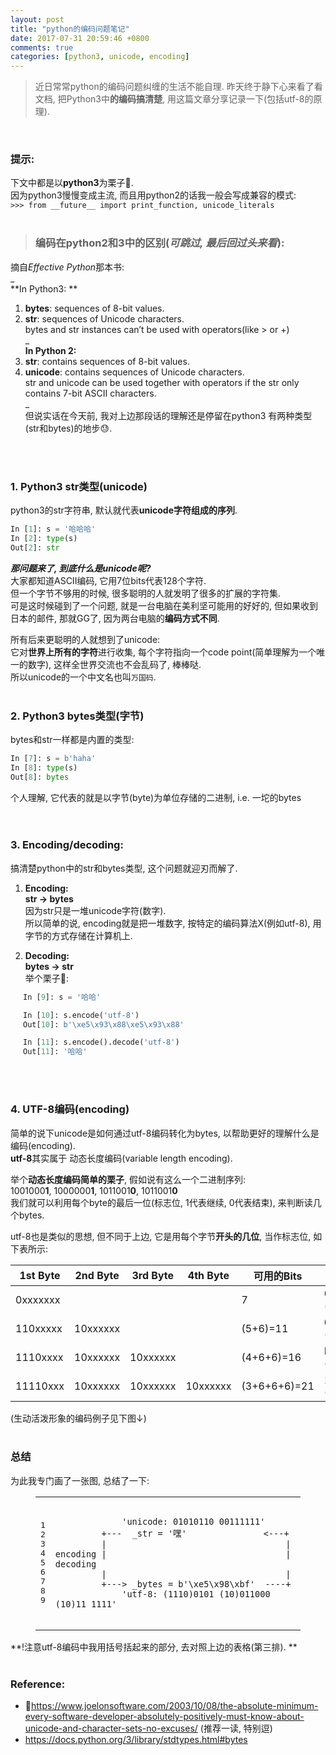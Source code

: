 ```yaml
---
layout: post
title: "python的编码问题笔记"
date: 2017-07-31 20:59:46 +0800
comments: true
categories: [python3, unicode, encoding]
---
```


> 近日常常python的编码问题纠缠的生活不能自理. 昨天终于静下心来看了看文档, 把Python3中**的编码搞清楚**, 用这篇文章分享记录一下(包括utf-8的原理).    
<img class="lazy" style="max-height:200px" data-original="/images/blog/170801_encoding/h.png">    
<!--more-->
<br><br>


### 提示:
下文中都是以**python3**为栗子🌰.   
因为python3慢慢变成主流, 而且用python2的话我一般会写成兼容的模式:   
`>>> from __future__ import print_function, unicode_literals`
<br><br>


> ### 编码在python2和3中的区别(_可跳过, 最后回过头来看_):
摘自*Effective Python*那本书:   
_   
**In Python3: **    
1. **bytes**: sequences of 8-bit values.   
2. **str**: sequences of Unicode characters.   
bytes and str instances can’t be used with operators(like > or +)   
_   
**In Python 2:**    
1. **str**: contains sequences of 8-bit values.   
2. **unicode**: contains sequences of Unicode characters.    
str and unicode can be used together with operators if the str only contains 7-bit ASCII characters.   
_   
但说实话在今天前, 我对上边那段话的理解还是停留在python3 有两种类型(str和bytes)的地步😓.    
<br>
<br>


### 1. Python3 str类型(unicode)
python3的str字符串, 默认就代表**unicode字符组成的序列**.    
```python
In [1]: s = '哈哈哈'   
In [2]: type(s)   
Out[2]: str   
```

**_那问题来了, 到底什么是unicode呢?_**   
大家都知道ASCII编码, 它用7位bits代表128个字符.    
但一个字节不够用的时候, 很多聪明的人就发明了很多的扩展的字符集.   
可是这时候碰到了一个问题, 就是一台电脑在美利坚可能用的好好的, 但如果收到日本的邮件, 那就GG了, 因为两台电脑的**编码方式不同**.   

所有后来更聪明的人就想到了unicode:   
它对**世界上所有的字符**进行收集, 每个字符指向一个code point(简单理解为一个唯一的数字), 这样全世界交流也不会乱码了, 棒棒哒.   
所以unicode的一个中文名也叫`万国码`.
<br><br>


### 2. Python3 bytes类型(字节)
bytes和str一样都是内置的类型:  
```python 
In [7]: s = b'haha'
In [8]: type(s)
Out[8]: bytes   
```
个人理解, 它代表的就是以字节(byte)为单位存储的二进制, i.e. 一坨的bytes   
<br><br>


### 3. Encoding/decoding: 
搞清楚python中的str和bytes类型, 这个问题就迎刃而解了.   

1. **Encoding:**   
**str → bytes**   
因为str只是一堆unicode字符(数字).   
所以简单的说, encoding就是把一堆数字, 按特定的编码算法X(例如utf-8), 用字节的方式存储在计算机上.   

2. **Decoding:**   
**bytes → str**   
举个栗子🌰:   
<div style='margin-left: 20px'>

```python
In [9]: s = '哈哈'

In [10]: s.encode('utf-8')
Out[10]: b'\xe5\x93\x88\xe5\x93\x88'

In [11]: s.encode().decode('utf-8')
Out[11]: '哈哈'
```
</div>
<br><br>


### 4. UTF-8编码(encoding)
简单的说下unicode是如何通过utf-8编码转化为bytes, 以帮助更好的理解什么是编码(encoding).    
**utf-8**其实属于 动态长度编码(variable length encoding).   

举个**动态长度编码简单的栗子**, 假如说有这么一个二进制序列:   
1001000**1**, 1000000**1**, 1011001**0**, 1011001**0**   
我们就可以利用每个byte的最后一位(标志位, 1代表继续, 0代表结束), 来判断读几个bytes.   

utf-8也是类似的思想, 但不同于上边, 它是用每个字节**开头的几位**, 当作标志位, 如下表所示:    
<table>
	<thead>
		<tr>
			<th>1st Byte</th>
			<th>2nd Byte</th>
			<th>3rd Byte</th>
			<th>4th Byte</th>
			<th>可用的Bits</th>
			<th>最大值</th>
		</tr>
	</thead>
	<tbody>
		<tr>
			<td>0xxxxxxx</td>
			<td></td>
			<td></td>
			<td></td>
			<td>7</td>
			<td>007F hex (127)</td>
		</tr>
		<tr>
			<td>110xxxxx</td>
			<td>10xxxxxx</td>
			<td></td>
			<td></td>
			<td>(5+6)=11</td>
			<td>07FF hex  (2047)</td>
		</tr>
		<tr>
			<td>1110xxxx</td>
			<td>10xxxxxx</td>
			<td>10xxxxxx</td>
			<td></td>
			<td>(4+6+6)=16</td>
			<td>FFFF hex (65535)</td>
		</tr>
		<tr>
			<td>11110xxx</td>
			<td>10xxxxxx</td>
			<td>10xxxxxx</td>
			<td>10xxxxxx</td>
			<td>(3+6+6+6)=21</td>
			<td>10FFFF hex (1,114,111)</td>
		</tr>
	</tbody>
</table>
(生动活泼形象的编码例子见下图↓)
<br><br>

   

### 总结
为此我专门画了一张图, 总结了一下:   
<figure class="code"><figcaption><span></span></figcaption><div class="highlight"><table><tbody><tr><td class="gutter"><pre class="line-numbers"><span class="line-number">1</span>
<span class="line-number">2</span>
<span class="line-number">3</span>
<span class="line-number">4</span>
<span class="line-number">5</span>
<span class="line-number">6</span>
<span class="line-number">7</span>
<span class="line-number">8</span>
<span class="line-number">9</span>
</pre></td><td class="code"><pre><code class="python"><span class="line"><span class="o"> </span>
</span><span class="line">             <span class="s">'unicode: 01010110 00111111'</span>
</span><span class="line"><span class="o">        </span> <span class="o">+---</span>  <span class="n">_str</span> <span class="o">=</span> <span class="s">'嘿'</span>               <span class="o">&lt;---+</span>
</span><span class="line"><span class="o">        </span> <span class="o">|</span>                                   <span class="o">|</span>
</span><span class="line"><span class="n">encoding</span> <span class="o">|</span>                                   <span class="o">|</span> <span class="n">decoding</span>
</span><span class="line"><span class="o">        </span> <span class="o">|</span>                                   <span class="o">|</span>
</span><span class="line"><span class="o">        </span> <span class="o">+---&gt;</span> <span class="n">_bytes</span> <span class="o">=</span> <span class="n">b</span><span class="s">'</span><span class="se">\xe5\x98\xbf</span><span class="s">'</span>  <span class="o">----+</span>
</span><span class="line">             <span class="s">'utf-8: (1110)0101 (10)011000 (10)11 1111'</span>
</span><span class="line">
</span></code></pre></td></tr></tbody></table></div></figure>  
**!注意utf-8编码中我用括号括起来的部分, 去对照上边的表格(第三排).   **
<br><br>


### Reference:
- https://www.joelonsoftware.com/2003/10/08/the-absolute-minimum-every-software-developer-absolutely-positively-must-know-about-unicode-and-character-sets-no-excuses/ (推荐一读, 特别逗)
- https://docs.python.org/3/library/stdtypes.html#bytes
<br><br><br>


